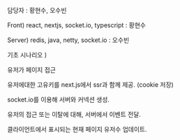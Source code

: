 담당자 : 황현수, 오수빈

 

Front) react, nextjs, socket.io, typescript : 황현수

Server) redis, java, netty, socket.io : 오수빈

 

기초 시나리오 )

유저가 페이지 접근

유저에대한 고유키를 next.js에서 ssr과 함께 제공. (cookie 저장)

socket.io를 이용해 서버와 커넥션 생성.

유저의 접근 또는 이탈에 대해, 서버에서 이벤트 전달.

클라이언트에서 표시되는 현재 페이지 유저수 업데이트.


 

